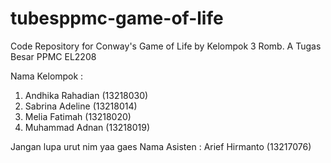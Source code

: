 # tubesppmc-game-of-life
Code Repository for Conway's Game of Life by Kelompok 3 Romb. A Tugas Besar PPMC EL2208

Nama Kelompok :
1. Andhika Rahadian (13218030)
2. Sabrina Adeline (13218014)
3. Melia Fatimah (13218020) 
4. Muhammad Adnan (13218019)

Jangan lupa urut nim yaa gaes
Nama Asisten : Arief Hirmanto (13217076)
